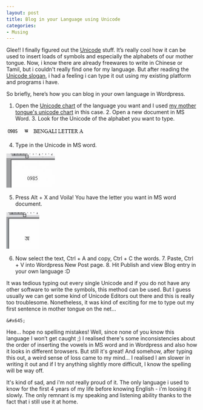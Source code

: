 ```yaml
---
layout: post
title: Blog in your Language using Unicode
categories:
- Musing
---
```



Glee!! I finally figured out the [Unicode](http://www.unicode.org/) stuff. It’s really cool how it can be used to insert loads of symbols and especially the alphabets of our mother tongue. Now, i know there are already freewares to write in Chinese or Tamil, but i couldn't really find one for my language. But after reading the [Unicode slogan](http://www.unicode.org/standard/WhatIsUnicode.html), i had a feeling i can type it out using my existing platform and programs i have.

So briefly, here’s how you can blog in your own language in Wordpress.

1. Open the [Unicode chart](http://www.unicode.org/charts/) of the language you want and I used [my mother tongue's unicode chart](http://www.unicode.org/charts/PDF/U0980.pdf) in this case. 2. Open a new document in MS Word. 3. Look for the Unicode of the alphabet you want to type.

![](/img/b1.jpg)

4. Type in the Unicode in MS word.

![](/img/b2_thumbnail.jpg)

5. Press Alt + X and Voila! You have the letter you want in MS word document.

![](/img/b3_thumbnail.jpg)

6. Now select the text, Ctrl + A and copy, Ctrl + C the words. 7. Paste, Ctrl + V into Wordpress New Post page. 8. Hit Publish and view Blog entry in your own language :D

It was tedious typing out every single Unicode and if you do not have any other software to write the symbols, this method can be used. But I guess usually we can get some kind of Unicode Editors out there and this is really too troublesome. Nonetheless, it was kind of exciting for me to type out my first sentence in mother tongue on the net...

```
&#x645;
```

Hee... hope no spelling mistakes! Well, since none of you know this language I won’t get caught ;) I realised there's some inconsistencies about the order of inserting the vowels in MS word and in Wordpress and also how it looks in different browsers. But still it's great! And somehow, after typing this out, a weird sense of loss came to my mind... I realised I am slower in writing it out and if I try anything slightly more difficult, I know the spelling will be way off.

It's kind of sad, and i'm not really proud of it. The only language i used to know for the first 4 years of my life before knowing English - i'm loosing it slowly. The only remnant is my speaking and listening ability thanks to the fact that i still use it at home.
